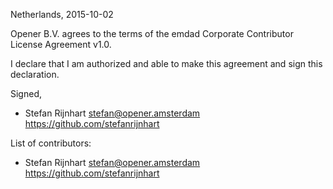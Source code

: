 Netherlands, 2015-10-02

Opener B.V. agrees to the terms of the emdad Corporate Contributor License
Agreement v1.0.

I declare that I am authorized and able to make this agreement and sign this
declaration.

Signed,

*  Stefan Rijnhart stefan@opener.amsterdam https://github.com/stefanrijnhart

List of contributors:

*  Stefan Rijnhart stefan@opener.amsterdam https://github.com/stefanrijnhart

